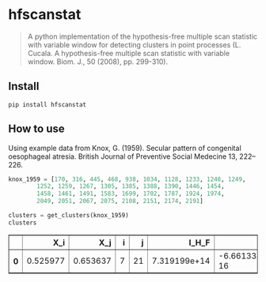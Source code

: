 <!--

#################################################
### THIS FILE WAS AUTOGENERATED! DO NOT EDIT! ###
#################################################
# file to edit: 99_index.ipynb
# command to build the docs after a change: nbdev_build_docs

-->

# hfscanstat

> A python implementation of the hypothesis-free multiple scan statistic with variable window for detecting clusters in point processes (L. Cucala. A hypothesis-free multiple scan statistic with variable window. Biom. J., 50 (2008), pp. 299-310). 


## Install

`pip install hfscanstat`

## How to use

Using example data from Knox, G. (1959). Secular pattern of congenital oesophageal atresia. British Journal of Preventive Social Medecine 13, 222–226.
<div class="codecell" markdown="1">
<div class="input_area" markdown="1">

```python
knox_1959 = [170, 316, 445, 468, 938, 1034, 1128, 1233, 1248, 1249,
        1252, 1259, 1267, 1305, 1385, 1388, 1390, 1446, 1454,
        1458, 1461, 1491, 1583, 1699, 1702, 1787, 1924, 1974,
        2049, 2051, 2067, 2075, 2108, 2151, 2174, 2191]

clusters = get_clusters(knox_1959)
clusters
```

</div>
<div class="output_area" markdown="1">




<div>
<style scoped>
    .dataframe tbody tr th:only-of-type {
        vertical-align: middle;
    }

    .dataframe tbody tr th {
        vertical-align: top;
    }

    .dataframe thead th {
        text-align: right;
    }
</style>
<table border="1" class="dataframe">
  <thead>
    <tr style="text-align: right;">
      <th></th>
      <th>X_i</th>
      <th>X_j</th>
      <th>i</th>
      <th>j</th>
      <th>I_H_F</th>
      <th>ps</th>
    </tr>
  </thead>
  <tbody>
    <tr>
      <th>0</th>
      <td>0.525977</td>
      <td>0.653637</td>
      <td>7</td>
      <td>21</td>
      <td>7.319199e+14</td>
      <td>-6.661338e-16</td>
    </tr>
  </tbody>
</table>
</div>



</div>

</div>
